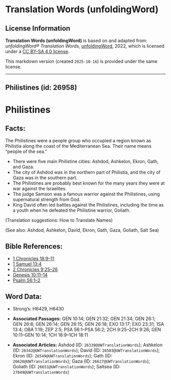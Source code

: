 # Translation Words (unfoldingWord)

## License Information

**Translation Words (unfoldingWord)** is based on and adapted from: _unfoldingWord® Translation Words_, [unfoldingWord](https://unfoldingword.org/utw), 2022, which is licensed under a [CC BY-SA 4.0 license](https://creativecommons.org/licenses/by-sa/4.0/legalcode.en).

This markdown version (created `2025-10-16`) is provided under the same license.



--------------------------------

## Philistines (id: 26958)

Philistines
===========

Facts:
------

The Philistines were a people group who occupied a region known as Philistia along the coast of the Mediterranean Sea. Their name means “people of the sea.”

* There were five main Philistine cities: Ashdod, Ashkelon, Ekron, Gath, and Gaza.
* The city of Ashdod was in the northern part of Philistia, and the city of Gaza was in the southern part.
* The Philistines are probably best known for the many years they were at war against the Israelites.
* The judge Samson was a famous warrior against the Philistines, using supernatural strength from God.
* King David often led battles against the Philistines, including the time as a youth when he defeated the Philistine warrior, Goliath.

(Translation suggestions: How to Translate Names)

(See also: Ashdod, Ashkelon, David, Ekron, Gath, Gaza, Goliath, Salt Sea)

Bible References:
-----------------

* [1 Chronicles 18:9–11](https://ref.ly/1Chr18:9-1Chr18:11)
* [1 Samuel 13:4](https://ref.ly/1Sam13:4)
* [2 Chronicles 9:25–26](https://ref.ly/2Chr9:25-2Chr9:26)
* [Genesis 10:11–14](https://ref.ly/Gen10:11-Gen10:14)
* [Psalm 56:1–2](https://ref.ly/Ps56:1-Ps56:2)

Word Data:
----------

* Strong’s: H6429, H6430

* **Associated Passages:** GEN 10:14; GEN 21:32; GEN 21:34; GEN 26:1; GEN 26:8; GEN 26:14; GEN 26:15; GEN 26:18; EXO 13:17; EXO 23:31; 1SA 13:4; OBA 1:19; ZEP 2:5; PSA 56:1–PSA 56:2; 2CH 9:25–2CH 9:26; GEN 10:11–GEN 10:14; 1CH 18:9–1CH 18:11
* **Associated Articles:** Ashdod (ID: `26339@UWTranslationWords`); Ashkelon (ID: `26342@UWTranslationWords`); David (ID: `26503@UWTranslationWords`); Ekron (ID: `26549@UWTranslationWords`); Gath (ID: `26626@UWTranslationWords`); Gaza (ID: `26627@UWTranslationWords`); Goliath (ID: `26651@UWTranslationWords`); Saltsea (ID: `27049@UWTranslationWords`)

